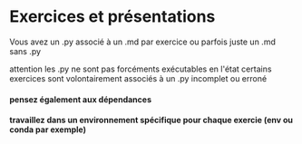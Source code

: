# Exercices et présentations

Vous avez un .py associé à un .md par exercice
ou parfois juste un .md sans .py

attention les .py ne sont pas forcéments exécutables en l'état
certains exercices sont volontairement associés à un .py incomplet ou erroné

#### pensez également aux dépendances

#### travaillez dans un environnement spécifique pour chaque exercie (env ou conda par exemple)
